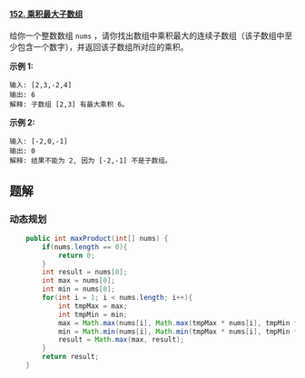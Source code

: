 #### [152. 乘积最大子数组](https://leetcode-cn.com/problems/maximum-product-subarray/)



给你一个整数数组 `nums` ，请你找出数组中乘积最大的连续子数组（该子数组中至少包含一个数字），并返回该子数组所对应的乘积。

 

**示例 1:**

```
输入: [2,3,-2,4]
输出: 6
解释: 子数组 [2,3] 有最大乘积 6。
```

**示例 2:**

```
输入: [-2,0,-1]
输出: 0
解释: 结果不能为 2, 因为 [-2,-1] 不是子数组。
```

## 题解

### 动态规划

```java
    public int maxProduct(int[] nums) {
        if(nums.length == 0){
            return 0;
        }
        int result = nums[0];
        int max = nums[0];
        int min = nums[0]; 
        for(int i = 1; i < nums.length; i++){
            int tmpMax = max;
            int tmpMin = min;
            max = Math.max(nums[i], Math.max(tmpMax * nums[i], tmpMin * nums[i]));
            min = Math.min(nums[i], Math.min(tmpMax * nums[i], tmpMin * nums[i]));
            result = Math.max(max, result);
        }
        return result;
    }
```

